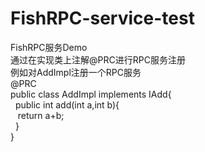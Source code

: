 # FishRPC-service-test</br>
FishRPC服务Demo</br>
通过在实现类上注解@PRC进行RPC服务注册</br>
例如对AddImpl注册一个RPC服务</br>
@PRC</br>
public class AddImpl implements IAdd{</br>
&nbsp;&nbsp;public int add(int a,int b){</br>
&nbsp;&nbsp;    return a+b;</br>
&nbsp;  }</br>
}</br>
